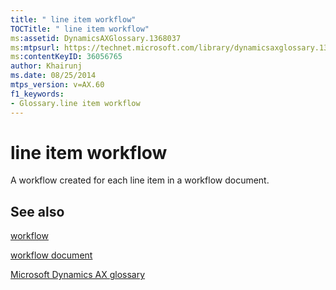 ```yaml
---
title: " line item workflow"
TOCTitle: " line item workflow"
ms:assetid: DynamicsAXGlossary.1368037
ms:mtpsurl: https://technet.microsoft.com/library/dynamicsaxglossary.1368037(v=AX.60)
ms:contentKeyID: 36056765
author: Khairunj
ms.date: 08/25/2014
mtps_version: v=AX.60
f1_keywords:
- Glossary.line item workflow
---
```


# line item workflow

A workflow created for each line item in a workflow document.

## See also

[workflow](workflow.md)

[workflow document](workflow-document.md)

[Microsoft Dynamics AX glossary](glossary/microsoft-dynamics-ax-glossary.md)

  


